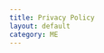```yaml
---
title: Privacy Policy
layout: default
category: ME
---
```

<meta http-equiv="refresh" content="0;URL=http://younow.github.io/policy/en/privacy">
